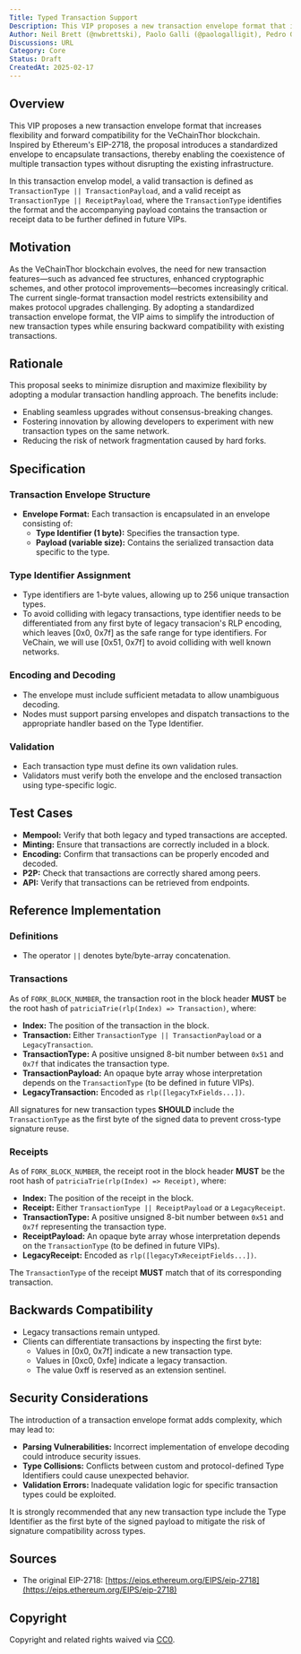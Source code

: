 ```yaml
---
Title: Typed Transaction Support
Description: This VIP proposes a new transaction envelope format that increases flexibility and forward compatibility for the VeChainThor blockchain.
Author: Neil Brett (@nwbrettski), Paolo Galli (@paologalligit), Pedro Gomes (@otherview), Tony Li (@libotony), Vanja Tomic (@vanja-vechain)
Discussions: URL
Category: Core
Status: Draft
CreatedAt: 2025-02-17
---
```


## Overview

This VIP proposes a new transaction envelope format that increases flexibility and forward compatibility for the VeChainThor blockchain. 
Inspired by Ethereum's EIP-2718, the proposal introduces a standardized envelope to encapsulate transactions, thereby enabling the coexistence of multiple transaction types without disrupting the existing infrastructure. 

In this transaction envelop model, a valid transaction is defined as `TransactionType || TransactionPayload`, and a valid receipt as `TransactionType || ReceiptPayload`, where the `TransactionType` identifies the format and the accompanying payload contains the transaction or receipt data to be further defined in future VIPs.

## Motivation

As the VeChainThor blockchain evolves, the need for new transaction features—such as advanced fee structures, enhanced cryptographic schemes, and other protocol improvements—becomes increasingly critical. 
The current single-format transaction model restricts extensibility and makes protocol upgrades challenging. By adopting a standardized transaction envelope format, the VIP aims to simplify the introduction of new transaction types while ensuring backward compatibility with existing transactions.

## Rationale

This proposal seeks to minimize disruption and maximize flexibility by adopting a modular transaction handling approach. The benefits include:
- Enabling seamless upgrades without consensus-breaking changes.
- Fostering innovation by allowing developers to experiment with new transaction types on the same network.
- Reducing the risk of network fragmentation caused by hard forks.

## Specification

### Transaction Envelope Structure
- **Envelope Format:** Each transaction is encapsulated in an envelope consisting of:
    - **Type Identifier (1 byte):** Specifies the transaction type.
    - **Payload (variable size):** Contains the serialized transaction data specific to the type.

### Type Identifier Assignment
- Type identifiers are 1-byte values, allowing up to 256 unique transaction types.
- To avoid colliding with legacy transactions, type identifier needs to be differentiated from any first byte of legacy transacion's RLP encoding, which leaves [0x0, 0x7f] as the safe range for type identifiers. For VeChain, we will use [0x51, 0x7f] to avoid colliding with well known networks.

### Encoding and Decoding
- The envelope must include sufficient metadata to allow unambiguous decoding.
- Nodes must support parsing envelopes and dispatch transactions to the appropriate handler based on the Type Identifier.

### Validation
- Each transaction type must define its own validation rules.
- Validators must verify both the envelope and the enclosed transaction using type-specific logic.

## Test Cases

- **Mempool:** Verify that both legacy and typed transactions are accepted.
- **Minting:** Ensure that transactions are correctly included in a block.
- **Encoding:** Confirm that transactions can be properly encoded and decoded.
- **P2P:** Check that transactions are correctly shared among peers.
- **API:** Verify that transactions can be retrieved from endpoints.

## Reference Implementation

### Definitions
- The operator `||` denotes byte/byte-array concatenation.

### Transactions
As of `FORK_BLOCK_NUMBER`, the transaction root in the block header **MUST** be the root hash of `patriciaTrie(rlp(Index) => Transaction)`, where:
- **Index:** The position of the transaction in the block.
- **Transaction:** Either `TransactionType || TransactionPayload` or a `LegacyTransaction`.
- **TransactionType:** A positive unsigned 8-bit number between `0x51` and `0x7f` that indicates the transaction type.
- **TransactionPayload:** An opaque byte array whose interpretation depends on the `TransactionType` (to be defined in future VIPs).
- **LegacyTransaction:** Encoded as `rlp([legacyTxFields...])`.

All signatures for new transaction types **SHOULD** include the `TransactionType` as the first byte of the signed data to prevent cross-type signature reuse.

### Receipts
As of `FORK_BLOCK_NUMBER`, the receipt root in the block header **MUST** be the root hash of `patriciaTrie(rlp(Index) => Receipt)`, where:
- **Index:** The position of the receipt in the block.
- **Receipt:** Either `TransactionType || ReceiptPayload` or a `LegacyReceipt`.
- **TransactionType:** A positive unsigned 8-bit number between `0x51` and `0x7f` representing the transaction type.
- **ReceiptPayload:** An opaque byte array whose interpretation depends on the `TransactionType` (to be defined in future VIPs).
- **LegacyReceipt:** Encoded as `rlp([legacyTxReceiptFields...])`.

The `TransactionType` of the receipt **MUST** match that of its corresponding transaction.

## Backwards Compatibility

- Legacy transactions remain untyped.
- Clients can differentiate transactions by inspecting the first byte:
    - Values in [0x0, 0x7f] indicate a new transaction type.
    - Values in [0xc0, 0xfe] indicate a legacy transaction.
    - The value 0xff is reserved as an extension sentinel.

## Security Considerations

The introduction of a transaction envelope format adds complexity, which may lead to:
- **Parsing Vulnerabilities:** Incorrect implementation of envelope decoding could introduce security issues.
- **Type Collisions:** Conflicts between custom and protocol-defined Type Identifiers could cause unexpected behavior.
- **Validation Errors:** Inadequate validation logic for specific transaction types could be exploited.

It is strongly recommended that any new transaction type include the Type Identifier as the first byte of the signed payload to mitigate the risk of signature compatibility across types.

## Sources

- The original EIP-2718: [https://eips.ethereum.org/EIPS/eip-2718](https://eips.ethereum.org/EIPS/eip-2718)

## Copyright

Copyright and related rights waived via [CC0](./LICENSE.md).
